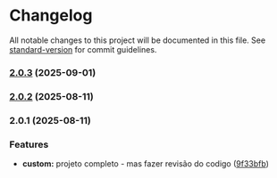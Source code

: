 # Changelog

All notable changes to this project will be documented in this file. See [standard-version](https://github.com/conventional-changelog/standard-version) for commit guidelines.

### [2.0.3](https://github.com/paulorogeriopb/projeto-base-laravel-12/compare/v2.0.2...v2.0.3) (2025-09-01)

### [2.0.2](https://github.com/paulorogeriopb/projeto-base-laravel-12/compare/v2.0.1...v2.0.2) (2025-08-11)

### 2.0.1 (2025-08-11)


### Features

* **custom:** projeto completo - mas fazer revisão do codigo ([9f33bfb](https://github.com/paulorogeriopb/projeto-base-laravel-12/commit/9f33bfbe1321cdf29931fca1584b5d8b4464364e))
